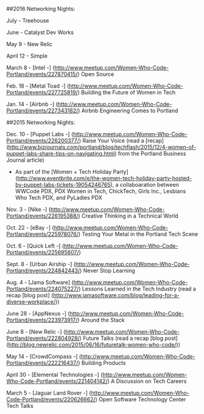 ##2016 Networking Nights:

July - Treehouse

June - Catalyst Dev Works

May 9 - New Relic

April 12 - Simple

March 8 - [Intel -] (http://www.meetup.com/Women-Who-Code-Portland/events/227870415/) Open Source

Feb. 18 - [Metal Toad -] (http://www.meetup.com/Women-Who-Code-Portland/events/227725819/) Building the Future of Women in Tech

Jan. 14 - [Airbnb -] (http://www.meetup.com/Women-Who-Code-Portland/events/227343182/) Airbnb Engineering Comes to Portland

##2015 Networking Nights:

Dec. 10 - [Puppet Labs -] (http://www.meetup.com/Women-Who-Code-Portland/events/226200377/) Raise Your Voice (read a [recap] (http://www.bizjournals.com/portland/blog/techflash/2015/12/4-women-of-puppet-labs-share-tips-on-navigating.html) from the Portland Business Journal article)
* As part of the [Women + Tech Holiday Party] (http://www.eventbrite.com/e/the-women-tech-holiday-party-hosted-by-puppet-labs-tickets-19054246765), a collaboaration between WWCode PDX, PDX Women in Tech, ChickTech, Girls Inc., Lesbians Who Tech PDX, and PyLadies PDX

Nov. 3 - [Nike -] (http://www.meetup.com/Women-Who-Code-Portland/events/226195388/) Creative Thinking in a Technical World

Oct. 22 - [eBay -] (http://www.meetup.com/Women-Who-Code-Portland/events/225978076/) Testing Your Metal in the Portland Tech Scene

Oct. 6 - [Quick Left -] (http://www.meetup.com/Women-Who-Code-Portland/events/225695607/)

Sept. 8 - [Urban Airship -] (http://www.meetup.com/Women-Who-Code-Portland/events/224842443/) Never Stop Learning

Aug. 4 - [Jama Software] (http://www.meetup.com/Women-Who-Code-Portland/events/224075227/) Lessons Learned in the Tech Industry (read a recap [blog post] (http://www.jamasoftware.com/blog/leading-for-a-diverse-workplace/))

June 28 - [AppNexus -] (http://www.meetup.com/Women-Who-Code-Portland/events/223973917/) Around the Stack

June 8 - [New Relic -] (http://www.meetup.com/Women-Who-Code-Portland/events/222804928/) Future Talks (read a recap [blog post] (http://blog.newrelic.com/2015/06/16/futuretalk-women-who-code/))

May 14 - [CrowdCompass -] (http://www.meetup.com/Women-Who-Code-Portland/events/222216437/) Building Products

April 30 - [Elemental Technologies -] (http://www.meetup.com/Women-Who-Code-Portland/events/221404142/) A Discussion on Tech Careers

March 5 - [Jaguar Land Rover -] (http://www.meetup.com/Women-Who-Code-Portland/events/220626662/) Open Software Technology Center Tech Talks
